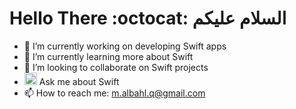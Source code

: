 ###                                                                                                                             <div align="center">
  
# Hello There  :octocat:   السلام عليكم    



</div>




- 🔭 I’m currently working on developing Swift apps
- 🌱 I’m currently learning more about Swift
- 👯 I’m looking to collaborate on Swift projects
- <img height="20px" width="20px" src="https://cdn.iconscout.com/icon/free/png-256/swift-21-1175088.png"/> Ask me about Swift 
- 📫 How to reach me: m.albahl.q@gmail.com

